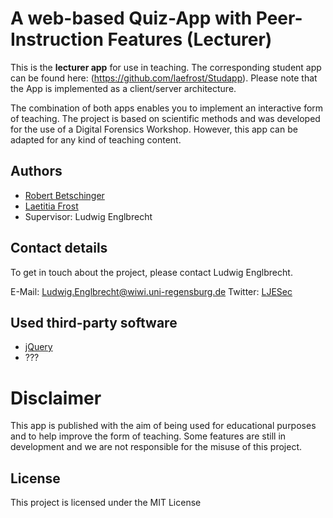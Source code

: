 # A web-based Quiz-App with Peer-Instruction Features (Lecturer)

This is the **lecturer app** for use in teaching. The corresponding student app can be found here: (https://github.com/laefrost/Studapp). Please note that the App is implemented as a client/server architecture.

The combination of both apps enables you to implement an interactive form of teaching. The project is based on scientific methods and was developed for the use of a Digital Forensics Workshop. However, this app can be adapted for any kind of teaching content.



## Authors
* [Robert Betschinger]() 
* [Laetitia Frost]()
* Supervisor: Ludwig Englbrecht
 
## Contact details
To get in touch about the project, please contact Ludwig Englbrecht.

E-Mail: Ludwig.Englbrecht@wiwi.uni-regensburg.de
Twitter: [LJESec](https://twitter.com/LJESec)


## Used third-party software
* [jQuery](https://jquery.com/) 
* ???

# Disclaimer
This app is published with the aim of being used for educational purposes and to help improve the form of teaching. Some features are still in development and we are not responsible for the misuse of this project.



## License
This project is licensed under the MIT License

